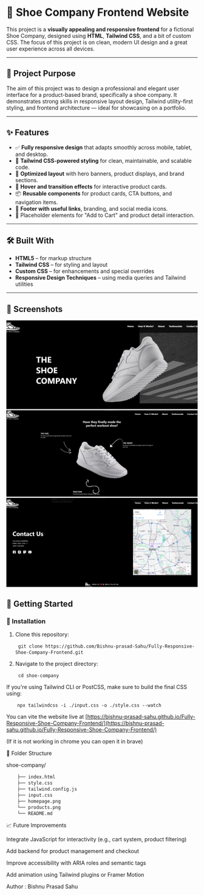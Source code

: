 # 👟 Shoe Company Frontend Website

This project is a **visually appealing and responsive frontend** for a fictional Shoe Company, designed using **HTML**, **Tailwind CSS**, and a bit of custom CSS. The focus of this project is on clean, modern UI design and a great user experience across all devices.

---

## 🎯 Project Purpose

The aim of this project was to design a professional and elegant user interface for a product-based brand, specifically a shoe company. It demonstrates strong skills in responsive layout design, Tailwind utility-first styling, and frontend architecture — ideal for showcasing on a portfolio.

---

## ✨ Features

- ✅ **Fully responsive design** that adapts smoothly across mobile, tablet, and desktop.
- 🎨 **Tailwind CSS-powered styling** for clean, maintainable, and scalable code.
- 🚀 **Optimized layout** with hero banners, product displays, and brand sections.
- 🔄 **Hover and transition effects** for interactive product cards.
- 📦 **Reusable components** for product cards, CTA buttons, and navigation items.
- 🦶 **Footer with useful links**, branding, and social media icons.
- 🛒 Placeholder elements for "Add to Cart" and product detail interaction.

---

## 🛠️ Built With

- **HTML5** – for markup structure  
- **Tailwind CSS** – for styling and layout  
- **Custom CSS** – for enhancements and special overrides  
- **Responsive Design Techniques** – using media queries and Tailwind utilities

---

## 📸 Screenshots

![alt text](image.png)
![alt text](image-1.png)
![alt text](image-2.png)

## 🚀 Getting Started

### 🔧 Installation

1. Clone this repository:

        git clone https://github.com/Bishnu-prasad-Sahu/Fully-Responsive-Shoe-Company-Frontend.git

2. Navigate to the project directory:

        cd shoe-company


If you're using Tailwind CLI or PostCSS, make sure to build the final CSS using:

        npx tailwindcss -i ./input.css -o ./style.css --watch


You can vite the website live at [https://bishnu-prasad-sahu.github.io/Fully-Responsive-Shoe-Company-Frontend/](https://bishnu-prasad-sahu.github.io/Fully-Responsive-Shoe-Company-Frontend/)

(If it is not working in chrome you can open it in brave)

📂 Folder Structure

shoe-company/


        ├── index.html
        ├── style.css               
        ├── tailwind.config.js      
        ├── input.css               
        ├── homepage.png
        └── products.png
        └── README.md


📈 Future Improvements

Integrate JavaScript for interactivity (e.g., cart system, product filtering)

Add backend for product management and checkout

Improve accessibility with ARIA roles and semantic tags

Add animation using Tailwind plugins or Framer Motion

Author : Bishnu Prasad Sahu
